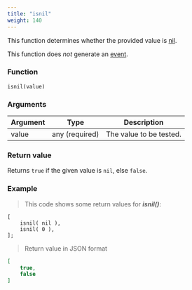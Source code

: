 ```yaml
---
title: "isnil"
weight: 140
---
```


This function determines whether the provided value is [nil](../../data-types/nil).

This function does *not* generate an [event](../../overview/events).

### Function

`isnil(value)`

### Arguments

Argument | Type | Description
-------- | ---- | -----------
value | any (required) | The value to be tested.

### Return value

Returns `true` if the given value is `nil`, else `false`.

### Example

> This code shows some return values for ***isnil()***:

```thingsdb,json_response
[
    isnil( nil ),
    isnil( 0 ),
];
```

> Return value in JSON format

```json
[
    true,
    false
]
```

